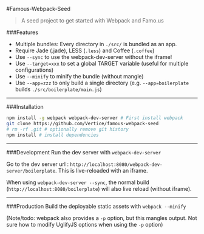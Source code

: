 #Famous-Webpack-Seed
> A seed project to get started with Webpack and Famo.us

###Features

* Multiple bundles: Every directory in `./src/` is bundled as an app.
* Require Jade (.jade), LESS (`.less`) and Coffee (`.coffee`)
* Use `--sync` to use the webpack-dev-server without the iframe! 
* Use `--target=xxx` to set a global TARGET variable (useful for multiple configurations)
* Use `--minify` to minify the bundle (without mangle)
* Use `--app=zzz` to only build a single directory (e.g. `--app=boilerplate` builds `./src/boilerplate/main.js`)

---

###Installation

```bash
npm install -g webpack webpack-dev-server # First install webpack
git clone https://github.com/Vertice/famous-webpack-seed
# rm -rf .git # optionally remove git history
npm install # install dependencies
```

---

###Development
Run the dev server with ```webpack-dev-server```

Go to the dev server url : ```http://localhost:8080/webpack-dev-server/boilerplate```. This is live-reloaded with an iframe.

When using ```webpack-dev-server --sync```, the normal build (```http://localhost:8080/boilerplate```) will also live reload (without iframe).

---

###Production
Build the deployable static assets with ```webpack --minify```

(Note/todo: webpack also provides a `-p` option, but this mangles output. Not sure how to modify UglifyJS options when using the `-p` option)


